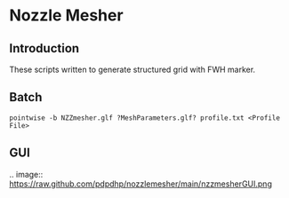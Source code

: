 Nozzle Mesher
================================

Introduction
------------
These scripts written to generate structured grid with FWH marker.

Batch
-----
```shell
pointwise -b NZZmesher.glf ?MeshParameters.glf? profile.txt <Profile File>
```
GUI
---
.. image:: https://raw.github.com/pdpdhp/nozzlemesher/main/nzzmesherGUI.png

